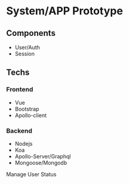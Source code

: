 # System/APP Prototype

## Components

- User/Auth
- Session

## Techs

### Frontend

- Vue
- Bootstrap
- Apollo-client

### Backend 

- Nodejs
- Koa
- Apollo-Server/Graphql
- Mongoose/Mongodb



Manage User Status
